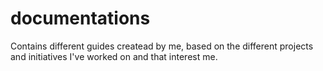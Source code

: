 # documentations
Contains different guides createad by me, based on the different projects and initiatives I've worked on and that interest me.
